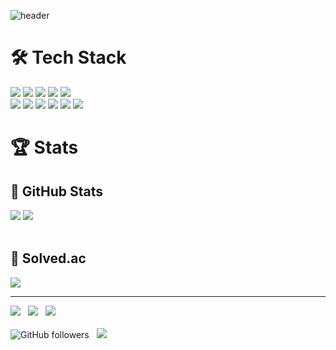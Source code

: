 ![header](https://capsule-render.vercel.app/api?type=waving&color=gradient&height=200&section=header&text=Sangho&nbsp;Kim&fontSize=80&animation)
<!-- Stacks -->
<div class="stacks">
<h1> 🛠️ Tech Stack </h2>
<!-- C -->
<img src="https://img.shields.io/badge/C-A8B9CC?style=flat&logo=c&logoColor=white"> 
<!-- C++ -->
<img src="https://img.shields.io/badge/C++-00599C?style=flat&logo=c%2B%2B&logoColor=white">
<!-- Java -->
<img src="https://img.shields.io/badge/Java-007396?style=flat&logo=java&logoColor=white">
<!-- Python -->
<img src="https://img.shields.io/badge/Python-3776AB?style=flat&logo=python&logoColor=white">
<!-- JavaScript -->
<img src="https://img.shields.io/badge/JavaScript-F7DF1E?style=flat&logo=javascript&logoColor=white">
<br>
<!-- HTML5 -->
<img src="https://img.shields.io/badge/HTML5-E34F26?style=flat&logo=html5&logoColor=white">
<!-- CSS -->
<img src="https://img.shields.io/badge/CSS3-1572B6?style=flat&logo=css3&logoColor=white">
<!--
Node.js
<img src="https://img.shields.io/badge/Node.js-339933?style=flat&logo=node.js&logoColor=white">
Django
<img src="https://img.shields.io/badge/Django-092E20?style=flat&logo=django&logoColor=white">
<br> -->
<!-- Dart -->
<img src="https://img.shields.io/badge/Dart-0175C2?style=flat&logo=dart&logoColor=white">
<!-- Flutter -->
<img src="https://img.shields.io/badge/Flutter-02569B?style=flat&logo=flutter&logoColor=white">
<!-- MySQL -->
<img src="https://img.shields.io/badge/MySQL-4479A1?style=flat&logo=mysql&logoColor=white">
<!-- Firebase -->
<img src="https://img.shields.io/badge/Firebase-FFCA28?style=flat&logo=firebase&logoColor=white">
</div>

<!-- Stats -->
<div class="stats">
<h1>🏆 Stats</h1>
<div class="github-stats">
<h2>🔸 GitHub Stats </h2>
<img class="github-stats" src="https://github-readme-stats.vercel.app/api?username=esaitchkim&show_icons=true&include_all_commits=true&icon_color=fff&bg_color=30,e96443,904e95&title_color=fff&text_color=fff">
<img class="toplangs" src="https://github-readme-stats.vercel.app/api/top-langs/?username=esaitchkim&layout=compact&bg_color=30,e96443,904e95&title_color=fff&text_color=fff">
</div>
<br>
<div class="solvedac-stats">
<h2>🔸 Solved.ac</h2>
<a class="solvedac" href="https://solved.ac/esaitch/"><img src="http://mazassumnida.wtf/api/v2/generate_badge?boj=esaitch"></a>
</div>
</div>

---
<div class="footer">
<a href="mailto:esaitchkim@gmail.com"><img src="https://img.shields.io/badge/esaitchkim@gmail.com-EA4335?style=flat-square&logo=Gmail&logoColor=white&link=mailto:esaitchkim@gmail.com"></a>&nbsp;&nbsp;
<a href="mailto:sariel_ruby@naver.com"><img src="https://img.shields.io/badge/sariel_ruby@naver.com-03C75A?style=flat-square&logo=naver&logoColor=white&link=mailto:sariel_ruby@naver.com"></a>&nbsp;&nbsp;
<a href="mailto:esaitch@kakao.com"><img src="https://img.shields.io/badge/esaitch@kakao.com-FFCD00?style=flat-square&logo=kakaotalk&logoColor=black&link=mailto:esaitch@kakao.com"></a>
<br><br>
<img alt="GitHub followers" src="https://img.shields.io/github/followers/esaitchkim?style=social">&nbsp;&nbsp;
<img src="https://hits.seeyoufarm.com/api/count/incr/badge.svg?url=https%3A%2F%2Fgithub.com%2Fesaitchkim%2Fhit-counter&count_bg=%2379C83D&title_bg=%23555555&icon=&icon_color=%23E7E7E7&title=hits&edge_flat=false"/>
</div>
